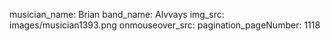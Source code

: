 musician_name: Brian
band_name: Alvvays
img_src: images/musician1393.png
onmouseover_src: 
pagination_pageNumber: 1118
